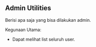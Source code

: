 ## Admin Utilities

Berisi apa saja yang bisa dilakukan admin.

Kegunaan Utama:
 - Dapat melihat list seluruh user.

